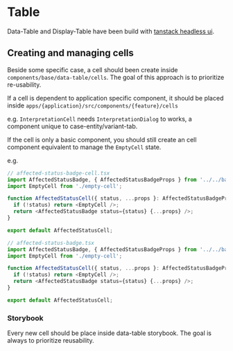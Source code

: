 # Table

Data-Table and Display-Table have been build with [tanstack headless ui](https://tanstack.com/table/latest).



## Creating and managing cells

Beside some specific case, a cell should been create inside `components/base/data-table/cells`. The goal of this approach is to prioritize re-usability.

If a cell is dependent to application specific component, it should be placed inside `apps/{application}/src/components/{feature}/cells`

e.g. `InterpretationCell` needs `InterpretationDialog` to works, a component unique to case-entity/variant-tab. 



If the cell is only a basic component, you should still create an cell component equivalent to manage the `EmptyCell` state.

e.g.

```typescript
// affected-status-badge-cell.tsx
import AffectedStatusBadge, { AffectedStatusBadgeProps } from '../../badges/affected-status-badge';
import EmptyCell from './empty-cell';

function AffectedStatusCell({ status, ...props }: AffectedStatusBadgeProps) {
  if (!status) return <EmptyCell />;
  return <AffectedStatusBadge status={status} {...props} />;
}

export default AffectedStatusCell;

// affected-status-badge.tsx
import AffectedStatusBadge, { AffectedStatusBadgeProps } from '../../badges/affected-status-badge';
import EmptyCell from './empty-cell';

function AffectedStatusCell({ status, ...props }: AffectedStatusBadgeProps) {
  if (!status) return <EmptyCell />;
  return <AffectedStatusBadge status={status} {...props} />;
}

export default AffectedStatusCell;

```





### Storybook

Every new cell should be place inside data-table storybook. The goal is always to prioritize reusability.